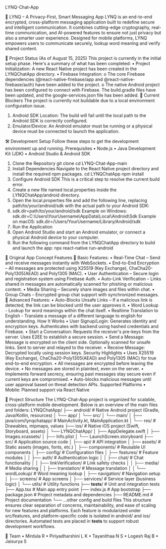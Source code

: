 LYNQ-Chat-App

📱 LYNQ – A Privacy-First, Smart Messaging App LYNQ is an end-to-end encrypted, cross-platform messaging application built to redefine secure and intelligent communication. It combines cutting-edge cryptography, real-time communication, and AI-powered features to ensure not just privacy but also a smarter user experience. Designed for mobile platforms, LYNQ empowers users to communicate securely, lookup word meaning and verify shared content.

🚀 Project Status (As of August 15, 2025)
This project is currently in the initial setup phase. Here's a summary of what has been completed:
•	Project Initialization: A new React Native project has been created in the LYNQChatApp directory.
•	Firebase Integration:
o	The core Firebase dependencies (@react-native-firebase/app and @react-native-firebase/auth) have been added to the project.
o	The native Android project has been configured to connect with Firebase. The build.gradle files have been updated, and the google-services.json file has been added.
🚨 Current Blockers
The project is currently not buildable due to a local environment configuration issue.
1.	Android SDK Location: The build will fail until the local path to the Android SDK is correctly configured.
2.	Emulator/Device: An Android emulator must be running or a physical device must be connected to launch the application.

🛠️ Development Setup
Follow these steps to get the development environment up and running.
Prerequisites
•	Node.js
•	Java Development Kit (JDK)
•	Android Studio & Android SDK
1. Clone the Repository
git clone <repository-url>
cd LYNQ-Chat-App-main
2. Install Dependencies
Navigate to the React Native project directory and install the required npm packages.
cd LYNQChatApp
npm install
3. Configure Android SDK
This is a critical step to resolve the current build error.
1.	Create a new file named local.properties inside the LYNQChatApp/android directory.
2.	Open the local.properties file and add the following line, replacing path/to/your/android/sdk with the actual path to your Android SDK:
3.	sdk.dir=path/to/your/android/sdk
Example on Windows: sdk.dir=C:\Users\YourUsername\AppData\Local\Android\Sdk Example on macOS: sdk.dir=/Users/YourUsername/Library/Android/sdk
4. Run the Application
1.	Open Android Studio and start an Android emulator, or connect a physical Android device to your computer.
2.	Run the following command from the LYNQChatApp directory to build and launch the app:
npx react-native run-android

📝 Original App Concept
Features
🔐 Basic Features:
•	Real-Time Chat – Send and receive messages instantly with WebSockets.
•	End-to-End Encryption – All messages are protected using X25519 (Key Exchange), ChaCha20-Poly1305(AEAD) and Poly1305 (MAC).
•	User Authentication – Secure login and registration system using Firebase Auth.
•	Auto-Link Verification – Links shared in messages are automatically scanned for phishing or malicious content.
•	Media Sharing – Securely share images and files within chat.
•	Group Chats – Encrypted group chat support with synchronized messages.
📡 Advanced Features:
•	Auto-Blocks Unsafe Links – If a malicious link is detected, the link can be blocked until the user approves it.
•	Word Lookup - Lookup for word meanings within the chat itself.
•	Realtime Translation to English - Translate a message of a different language to english for understanding.
How It Works
•	User Signup/Login: Generates identity and encryption keys. Authenticates with backend using hashed credentials and Firebase.
•	Start a Conversation: Requests the receiver's pre-keys from the server. Uses E2EE to establish a secure session.
•	Send a Message: Message is encrypted on the client side. Optionally scanned for unsafe links. Sent to server and relayed to the receiver.
•	Receive Message: Decrypted locally using session keys.
Security Highlights
•	Uses X25519 (Key Exchange), ChaCha20-Poly1305(AEAD) and Poly1305 (MAC) for true end-to-end encryption.
•	All messages are encrypted before leaving the device.
•	No messages are stored in plaintext, even on the server.
•	Implements forward secrecy, ensuring past messages stay secure even if current keys are compromised.
•	Auto-blocks malicious messages until user approval based on threat detection APIs.
Supported Platforms
•	Mobile: Planned support via React Native

📂 Project Structure
The LYNQ-Chat-App project is organized for scalable, cross-platform mobile development. Below is an overview of the main files and folders:
LYNQChatApp/
├── android/                # Native Android project (Gradle, Java/Kotlin, resources)
│   └── app/
│       └── src/
│           └── main/
│               ├── java/com/lynqchatapp/   # MainActivity.kt, MainApplication.kt
│               └── res/                    # Drawables, mipmaps, values
├── ios/                    # Native iOS project (Swift, Storyboard, assets)
│   └── LYNQChatApp/
│       ├── AppDelegate.swift
│       ├── Images.xcassets/
│       ├── Info.plist
│       └── LaunchScreen.storyboard
├── src/                    # Application source code
│   ├── api/                # API integration
│   ├── assets/             # Static assets (images, fonts, etc.)
│   ├── components/         # Reusable UI components
│   ├── config/             # Configuration files
│   ├── features/           # Feature modules
│   │   ├── auth/           # Authentication logic
│   │   ├── chat/           # Chat functionality
│   │   ├── linkVerification/ # Link safety checks
│   │   ├── media/          # Media sharing
│   │   ├── translation/    # Message translation
│   │   └── wordLookup/     # Word meaning lookup
│   ├── navigation/         # Navigation setup
│   ├── screens/            # App screens
│   ├── services/           # Service layer (business logic)
│   └── utils/              # Utility functions
├── __tests__/              # Unit and integration tests
├── App.tsx                 # Main app entry point
├── index.js                # App bootstrap
├── package.json            # Project metadata and dependencies
├── README.md               # Project documentation
└── ...other config and build files
This structure ensures clear separation of concerns, maintainability, and ease of scaling for new features and platforms. Each feature is modularized under src/features, and platform-specific code is isolated in android/ and ios/ directories. Automated tests are placed in __tests__ to support robust development workflows.

🤝 Team
•	Mirdula R
•	Piriyadharshini L K
•	Tayanithaa N S
•	Logesh Raj B
•	Jaisurya S


